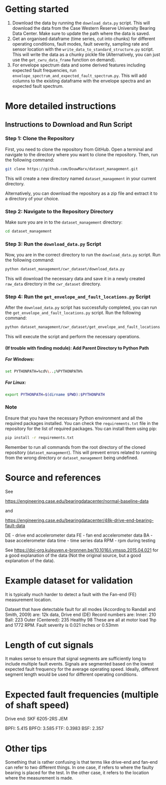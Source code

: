 # Getting started
1) Download the data by running the `download_data.py` script. This will download the data from the Case Western Reserve University Bearing Data Center. Make sure to update the path where the data is saved.
2) Get an organised dataframe (time series, cut into chunks) for different operating conditions, fault modes, fault severity, sampling rate and sensor location with the `write_data_to_standard_structure.py` script. This will write the data as a chunky pickle file (Alternatively, you can just use the `get_cwru_data_frame` function on demand).
3) For envelope spectrum data and some derived features including expected fault frequencies, run `envelope_spectrum_and_expected_fault_spectrum.py`. This will add columns to the existing dataframe with the envelope spectra and an expected fault spectrum.

# More detailed instructions
## Instructions to Download and Run Script

### Step 1: Clone the Repository

First, you need to clone the repository from GitHub. Open a terminal and navigate to the directory where you want to clone the repository. Then, run the following command:

```bash
git clone https://github.com/DouwMarx/dataset_management.git
```

This will create a new directory named `dataset_management` in your current directory.

Alternatively, you can download the repository as a zip file and extract it to a directory of your choice.

### Step 2: Navigate to the Repository Directory

Make sure you are in to the `dataset_management` directory:

```bash
cd dataset_management
```

### Step 3: Run the `download_data.py` Script

Now, you are in the correct directory to run the `download_data.py` script. Run the following command:

```bash
python dataset_management/cwr_dataset/download_data.py
```
This will download the necessary data and save it in a newly created  `raw_data` directory in the `cwr_dataset` directory.

### Step 4: Run the `get_envelope_and_fault_locations.py` Script

After the `download_data.py` script has successfully completed, you can run the `get_envelope_and_fault_locations.py` script. Run the following command:

```bash
python dataset_management/cwr_dataset/get_envelope_and_fault_locations.py
```

This will execute the script and perform the necessary operations.

#### (If trouble with finding module): Add Parent Directory to Python Path

##### For Windows:
```bash
set PYTHONPATH=%cd%\..;%PYTHONPATH%
```

##### For Linux:
```bash
export PYTHONPATH=$(dirname $PWD):$PYTHONPATH
```

### Note

Ensure that you have the necessary Python environment and all the required packages installed. You can check the `requirements.txt` file in the repository for the list of required packages. You can install them using pip:

```bash
pip install -r requirements.txt
```

Remember to run all commands from the root directory of the cloned repository (`dataset_management`). This will prevent errors related to running from the wrong directory or `dataset_management` being undefined.


# Source and references

See 

https://engineering.case.edu/bearingdatacenter/normal-baseline-data

and 

https://engineering.case.edu/bearingdatacenter/48k-drive-end-bearing-fault-data

DE - drive end accelerometer data
FE - fan end accelerometer data
BA - base accelerometer data
time - time series data
RPM - rpm during testing

See https://doi-org.kuleuven.e-bronnen.be/10.1016/j.ymssp.2015.04.021 for a good explanation of the data (Not the original source, but a good explanation of the data).

# Example dataset for validation
It is typically much harder to detect a fault with the Fan-end (FE) measurement location.

Dataset that have detectable fault for all modes (According to Randall and Smith, 2009) are:
12k data, Drive end (DE)
Record numbers are:
Inner:           210 
Ball:             223
Outer (Centered): 235
Healthy            98
These are all at motor load 1hp and 1772 RPM.
Fault severity is 0.021 inches or 0.53mm

# Length of cut signals
It makes sense to ensure that signal segments are sufficiently long to include multiple fault events.
Signals are segmented based on the lowest expected fault frequency for the average operating speed.
Ideally, different segment length would be used for different operating conditions. 


# Expected fault frequencies (multiple of shaft speed)
Drive end: SKF 6205-2RS JEM

BPFI: 5.415
BPFO: 3.585
FTF: 0.3983
BSF: 2.357

# Other tips
Something that is rather confusing is that terms like drive-end and fan-end can refer to two different things.
In one case, if refers to where the faulty bearing is placed for the test.
In the other case, it refers to the location where the measurement is made.

